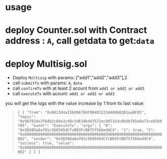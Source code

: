 # usage
# deploy Counter.sol with Contract address : `A`, call getdata to get:`data`
# deploy Multisig.sol
- Deploy `Multisig` with params: ["add1","add2","add3"],2
- call `submitTx` with params: `A`, `data`
- call `confirmTx` with at least 2 acount from `add1 or add2 or add3`
- call `executeTx` with acount: `add1 or add2 or add3`

you will get the logs with the value increase by 1 from its last value:

> `[
	{
		"from": "0x0813d4a158d06784FDB48323344896B2B1aa0F85",
		"topic": "0x96792de3f6db2c84e3cd8c5d634bd43572ecb071b3c06db765e8e73ce0269f85",
		"event": "ExecuteTx",
		"args": {
			"0": "0x5B38Da6a701c568545dCfcB03FcB875f56beddC4",
			"1": true,
			"2": "0x0000000000000000000000000000000000000000000000000000000000000002",
			"sender": "0x5B38Da6a701c568545dCfcB03FcB875f56beddC4",
			"success": true,
			"value": "0x0000000000000000000000000000000000000000000000000000000000000002"
		}
	}
]
`